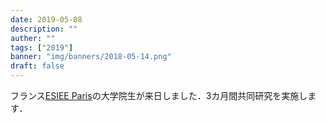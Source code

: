 ```yaml
---
date: 2019-05-08
description: ""
auther: ""
tags: ["2019"]
banner: "img/banners/2018-05-14.png"
draft: false
---
```

フランス[ESIEE Paris](https://www.esiee.fr/)の大学院生が来日しました．3カ月間共同研究を実施します．
